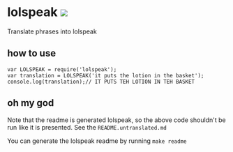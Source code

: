 # lolspeak [![](https://travis-ci.org/diffsky/lolspeak.png)](https://travis-ci.org/diffsky/lolspeak)

Translate phrases into lolspeak

## how to use

    var LOLSPEAK = require('lolspeak');
    var translation = LOLSPEAK('it puts the lotion in the basket');
    console.log(translation);// IT PUTS TEH LOTION IN TEH BASKET

## oh my god

Note that the readme is generated lolspeak, so the above code
shouldn't be run like it is presented. See the `README.untranslated.md`

You can generate the lolspeak readme by running `make readme`
